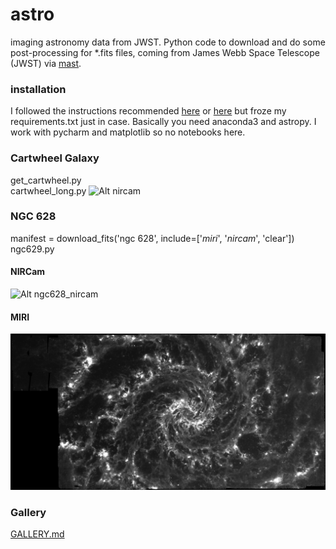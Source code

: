 # astro
imaging astronomy data from JWST. Python code to download and do some post-processing for *.fits files, coming from James Webb Space Telescope (JWST) via [mast](https://mast.stsci.edu/portal/Mashup/Clients/Mast/Portal.html).
### installation
I followed the instructions recommended [here](https://github.com/spacetelescope/jdat_notebooks) or [here](https://spacetelescope.github.io/jdat_notebooks/install.html#install) but froze my requirements.txt just in case. Basically you need anaconda3 and astropy. I work with pycharm and matplotlib so no notebooks here.
### Cartwheel Galaxy
get_cartwheel.py<br>
cartwheel_long.py
![Alt nircam](https://github.com/yuval-harpaz/astro/blob/main/pics/cartwheel_nircam.png?raw=true)
### NGC 628
manifest = download_fits('ngc 628', include=['_miri_', '_nircam_', 'clear'])<br>
ngc629.py
#### NIRCam
![Alt ngc628_nircam](https://github.com/yuval-harpaz/astro/blob/main/pics/NGC_628_nircam.png?raw=true)
#### MIRI
![Alt ngc628_miri](https://github.com/yuval-harpaz/astro/blob/main/pics/NGC_628_miri.png?raw=true)
### Gallery
[GALLERY.md]('https://github.com/yuval-harpaz/astro/blob/main/GALLERY.md')

